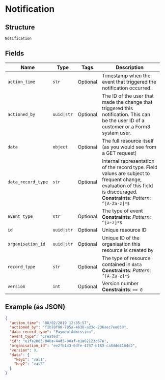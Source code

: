 
# Notification

## Structure

`Notification`

## Fields

| Name | Type | Tags | Description |
|  --- | --- | --- | --- |
| `action_time` | `str` | Optional | Timestamp when the event that triggered the notification occurred. |
| `actioned_by` | `uuid\|str` | Optional | The ID of the user that made the change that triggered this notification. This can be the user ID of a customer or a Form3 system user. |
| `data` | `object` | Optional | The full resource itself (as you would see from a GET request) |
| `data_record_type` | `str` | Optional | Internal representation of the record type. Field values are subject to frequent change, evaluation of this field is discouraged.<br>**Constraints**: *Pattern*: `^[A-Za-z]*$` |
| `event_type` | `str` | Optional | The type of event<br>**Constraints**: *Pattern*: `^[a-z]*$` |
| `id` | `uuid\|str` | Optional | Unique resource ID |
| `organisation_id` | `uuid\|str` | Optional | Unique ID of the organisation this resource is created by |
| `record_type` | `str` | Optional | The type of resource contained in `data`<br>**Constraints**: *Pattern*: `^[A-Za-z]*$` |
| `version` | `int` | Optional | Version number<br>**Constraints**: `>= 0` |

## Example (as JSON)

```json
{
  "action_time": "08/02/2019 12:35:57",
  "actioned_by": "f1b78f08-785a-4638-ad3c-236aec7ee038",
  "data_record_type": "PaymentAdmission",
  "event_type": "created",
  "id": "e1fa2883-940a-44d5-88af-e1a62123c67a",
  "organisation_id": "ee2fb143-6dfe-4787-b183-ca8ddd4164d2",
  "version": 0,
  "data": {
    "key1": "val1",
    "key2": "val2"
  }
}
```

